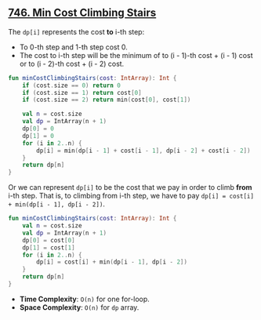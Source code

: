 ## [746. Min Cost Climbing Stairs](https://leetcode.com/problems/min-cost-climbing-stairs/)

The `dp[i]` represents the cost **to** i-th step:
* To 0-th step and 1-th step cost 0.
* The cost to i-th step will be the minimum of to (i - 1)-th cost + (i - 1) cost or to (i - 2)-th cost + (i - 2) cost.

```kotlin
fun minCostClimbingStairs(cost: IntArray): Int {
    if (cost.size == 0) return 0
    if (cost.size == 1) return cost[0]
    if (cost.size == 2) return min(cost[0], cost[1])

    val n = cost.size
    val dp = IntArray(n + 1)
    dp[0] = 0
    dp[1] = 0
    for (i in 2..n) {
        dp[i] = min(dp[i - 1] + cost[i - 1], dp[i - 2] + cost[i - 2])
    }
    return dp[n]
}
```

Or we can represent `dp[i]` to be the cost that we pay in order to climb **from** i-th step. That is, to climbing from i-th step, we have to pay `dp[i] = cost[i] + min(dp[i - 1], dp[i - 2])`.

```kotlin
fun minCostClimbingStairs(cost: IntArray): Int {
    val n = cost.size
    val dp = IntArray(n + 1)
    dp[0] = cost[0]
    dp[1] = cost[1]
    for (i in 2..n) {
        dp[i] = cost[i] + min(dp[i - 1], dp[i - 2])
    }
    return dp[n]
}
```

* **Time Complexity**: `O(n)` for one for-loop.
* **Space Complexity**: `O(n)` for `dp` array.